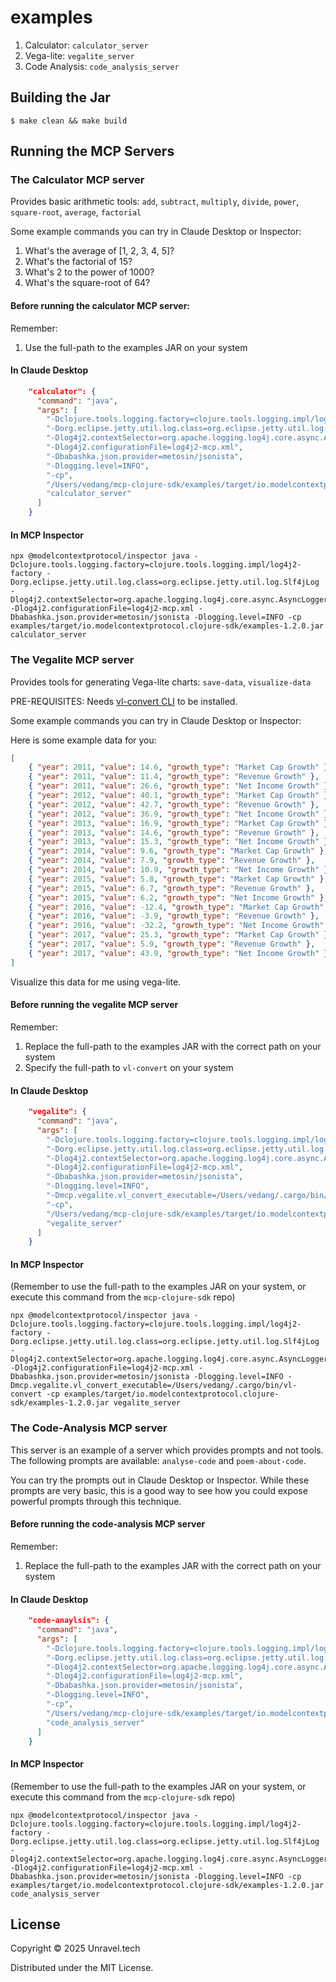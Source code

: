 # examples

1. Calculator: `calculator_server`
2. Vega-lite: `vegalite_server`
3. Code Analysis: `code_analysis_server`

## Building the Jar

    $ make clean && make build

## Running the MCP Servers

### The Calculator MCP server
Provides basic arithmetic tools: `add`, `subtract`, `multiply`, `divide`, `power`, `square-root`, `average`, `factorial`

Some example commands you can try in Claude Desktop or Inspector:

1. What's the average of [1, 2, 3, 4, 5]?
2. What's the factorial of 15?
2. What's 2 to the power of 1000?
3. What's the square-root of 64?

#### Before running the calculator MCP server:
Remember:
1. Use the full-path to the examples JAR on your system

#### In Claude Desktop

```json
    "calculator": {
      "command": "java",
      "args": [
        "-Dclojure.tools.logging.factory=clojure.tools.logging.impl/log4j2-factory",
        "-Dorg.eclipse.jetty.util.log.class=org.eclipse.jetty.util.log.Slf4jLog",
        "-Dlog4j2.contextSelector=org.apache.logging.log4j.core.async.AsyncLoggerContextSelector",
        "-Dlog4j2.configurationFile=log4j2-mcp.xml",
        "-Dbabashka.json.provider=metosin/jsonista",
        "-Dlogging.level=INFO",
        "-cp",
        "/Users/vedang/mcp-clojure-sdk/examples/target/io.modelcontextprotocol.clojure-sdk/examples-1.2.0.jar",
        "calculator_server"
      ]
    }
```

#### In MCP Inspector

```shell
npx @modelcontextprotocol/inspector java -Dclojure.tools.logging.factory=clojure.tools.logging.impl/log4j2-factory -Dorg.eclipse.jetty.util.log.class=org.eclipse.jetty.util.log.Slf4jLog -Dlog4j2.contextSelector=org.apache.logging.log4j.core.async.AsyncLoggerContextSelector -Dlog4j2.configurationFile=log4j2-mcp.xml -Dbabashka.json.provider=metosin/jsonista -Dlogging.level=INFO -cp examples/target/io.modelcontextprotocol.clojure-sdk/examples-1.2.0.jar calculator_server
```

### The Vegalite MCP server
Provides tools for generating Vega-lite charts: `save-data`, `visualize-data`

PRE-REQUISITES: Needs [vl-convert CLI](https://github.com/vega/vl-convert) to be installed.

Some example commands you can try in Claude Desktop or Inspector:

Here is some example data for you:
```json
[
    { "year": 2011, "value": 14.6, "growth_type": "Market Cap Growth" },
    { "year": 2011, "value": 11.4, "growth_type": "Revenue Growth" },
    { "year": 2011, "value": 26.6, "growth_type": "Net Income Growth" },
    { "year": 2012, "value": 40.1, "growth_type": "Market Cap Growth" },
    { "year": 2012, "value": 42.7, "growth_type": "Revenue Growth" },
    { "year": 2012, "value": 36.9, "growth_type": "Net Income Growth" },
    { "year": 2013, "value": 16.9, "growth_type": "Market Cap Growth" },
    { "year": 2013, "value": 14.6, "growth_type": "Revenue Growth" },
    { "year": 2013, "value": 15.3, "growth_type": "Net Income Growth" },
    { "year": 2014, "value": 9.6, "growth_type": "Market Cap Growth" },
    { "year": 2014, "value": 7.9, "growth_type": "Revenue Growth" },
    { "year": 2014, "value": 10.9, "growth_type": "Net Income Growth" },
    { "year": 2015, "value": 5.8, "growth_type": "Market Cap Growth" },
    { "year": 2015, "value": 6.7, "growth_type": "Revenue Growth" },
    { "year": 2015, "value": 6.2, "growth_type": "Net Income Growth" },
    { "year": 2016, "value": -12.4, "growth_type": "Market Cap Growth" },
    { "year": 2016, "value": -3.9, "growth_type": "Revenue Growth" },
    { "year": 2016, "value": -32.2, "growth_type": "Net Income Growth" },
    { "year": 2017, "value": 25.3, "growth_type": "Market Cap Growth" },
    { "year": 2017, "value": 5.9, "growth_type": "Revenue Growth" },
    { "year": 2017, "value": 43.9, "growth_type": "Net Income Growth" }
]
```
Visualize this data for me using vega-lite.

#### Before running the vegalite MCP server
Remember:
1. Replace the full-path to the examples JAR with the correct path on your system
2. Specify the full-path to `vl-convert` on your system

#### In Claude Desktop

```json
    "vegalite": {
      "command": "java",
      "args": [
        "-Dclojure.tools.logging.factory=clojure.tools.logging.impl/log4j2-factory",
        "-Dorg.eclipse.jetty.util.log.class=org.eclipse.jetty.util.log.Slf4jLog",
        "-Dlog4j2.contextSelector=org.apache.logging.log4j.core.async.AsyncLoggerContextSelector",
        "-Dlog4j2.configurationFile=log4j2-mcp.xml",
        "-Dbabashka.json.provider=metosin/jsonista",
        "-Dlogging.level=INFO",
        "-Dmcp.vegalite.vl_convert_executable=/Users/vedang/.cargo/bin/vl-convert",
        "-cp",
        "/Users/vedang/mcp-clojure-sdk/examples/target/io.modelcontextprotocol.clojure-sdk/examples-1.2.0.jar",
        "vegalite_server"
      ]
    }
```

#### In MCP Inspector
(Remember to use the full-path to the examples JAR on your system, or execute this command from the `mcp-clojure-sdk` repo)

```shell
npx @modelcontextprotocol/inspector java -Dclojure.tools.logging.factory=clojure.tools.logging.impl/log4j2-factory -Dorg.eclipse.jetty.util.log.class=org.eclipse.jetty.util.log.Slf4jLog -Dlog4j2.contextSelector=org.apache.logging.log4j.core.async.AsyncLoggerContextSelector -Dlog4j2.configurationFile=log4j2-mcp.xml -Dbabashka.json.provider=metosin/jsonista -Dlogging.level=INFO -Dmcp.vegalite.vl_convert_executable=/Users/vedang/.cargo/bin/vl-convert -cp examples/target/io.modelcontextprotocol.clojure-sdk/examples-1.2.0.jar vegalite_server
```

### The Code-Analysis MCP server
This server is an example of a server which provides prompts and not tools. The following prompts are available: `analyse-code` and `poem-about-code`.

You can try the prompts out in Claude Desktop or Inspector. While these prompts are very basic, this is a good way to see how you could expose powerful prompts through this technique.

#### Before running the code-analysis MCP server
Remember:
1. Replace the full-path to the examples JAR with the correct path on your system

#### In Claude Desktop

```json
    "code-anaylsis": {
      "command": "java",
      "args": [
        "-Dclojure.tools.logging.factory=clojure.tools.logging.impl/log4j2-factory",
        "-Dorg.eclipse.jetty.util.log.class=org.eclipse.jetty.util.log.Slf4jLog",
        "-Dlog4j2.contextSelector=org.apache.logging.log4j.core.async.AsyncLoggerContextSelector",
        "-Dlog4j2.configurationFile=log4j2-mcp.xml",
        "-Dbabashka.json.provider=metosin/jsonista",
        "-Dlogging.level=INFO",
        "-cp",
        "/Users/vedang/mcp-clojure-sdk/examples/target/io.modelcontextprotocol.clojure-sdk/examples-1.2.0.jar",
        "code_analysis_server"
      ]
    }
```

#### In MCP Inspector
(Remember to use the full-path to the examples JAR on your system, or execute this command from the `mcp-clojure-sdk` repo)

```shell
npx @modelcontextprotocol/inspector java -Dclojure.tools.logging.factory=clojure.tools.logging.impl/log4j2-factory -Dorg.eclipse.jetty.util.log.class=org.eclipse.jetty.util.log.Slf4jLog -Dlog4j2.contextSelector=org.apache.logging.log4j.core.async.AsyncLoggerContextSelector -Dlog4j2.configurationFile=log4j2-mcp.xml -Dbabashka.json.provider=metosin/jsonista -Dlogging.level=INFO -cp examples/target/io.modelcontextprotocol.clojure-sdk/examples-1.2.0.jar code_analysis_server
```

## License

Copyright © 2025 Unravel.tech

Distributed under the MIT License.
